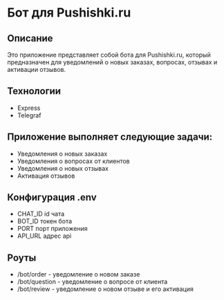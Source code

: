 # Бот для Pushishki.ru

## Описание
Это приложение представляет собой бота для Pushishki.ru, который предназначен для уведомлений о новых заказах, вопросах, отзывах и активации отзывов.

## Технологии
- Express
- Telegraf

## Приложение выполняет следующие задачи:
- Уведомления о новых заказах
- Уведомления о вопросах от клиентов
- Уведомления о новых отзывах
- Активация отзывов

## Конфигурация .env
- CHAT_ID id чата
- BOT_ID токен бота
- PORT порт приложения
- API_URL адрес api

## Роуты
- /bot/order - уведомление о новом заказе
- /bot/question - уведомление о вопросе от клиента
- /bot/review - уведомление о новом отзыве и его активация